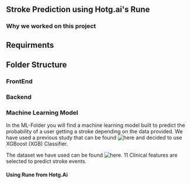 
## Stroke Prediction using Hotg.ai's Rune

### Why we worked on this project

## Requirments

## Folder Structure


### FrontEnd 


### Backend

### Machine Learning Model

In the ML-Folder you will find a machine learning model built to predict the probability of a user getting a stroke depending on the data provided. We have used a previous study that can be found ![here](https://github.com/nurahmadi/Stroke-prediction-with-ML) and decided to use XGBoost (XGB) Classifier.

The dataset we have used can be found ![here](https://www.kaggle.com/fedesoriano/stroke-prediction-dataset). 11 Clinical features are selected to predict stroke events.


#### Using Rune from Hotg.Ai


